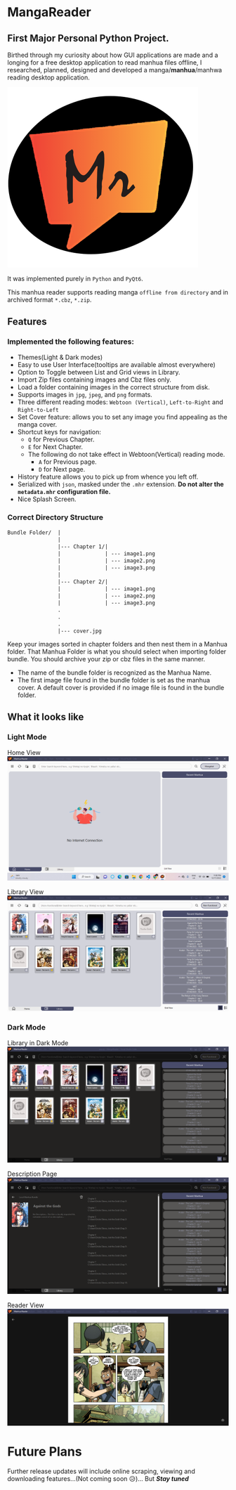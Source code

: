 # MangaReader

## First Major Personal Python Project.

Birthed through my curiosity about how GUI applications are made and a longing for a free desktop application to read manhua files offline, I researched, planned, designed and developed a manga/**manhua**/manhwa reading desktop application.

![ManhuaReaderLogo](screenshots_md/mrlogoRound.png)

It was implemented purely in `Python` and `PyQt6`.

This manhua reader supports reading manga `offline from directory` and in archived format `*.cbz`, `*.zip`.

## Features

### Implemented the following features:
- Themes(Light & Dark modes) 
- Easy to use User Interface(tooltips are available almost everywhere)
- Option to Toggle between List and Grid views in Library.
- Import Zip files containing images and Cbz files only.
- Load a folder containing images in the correct structure from disk.
- Supports images in `jpg`, `jpeg`, and `png` formats.
- Three different reading modes: `Webtoon (Vertical)`, `Left-to-Right` and `Right-to-Left`
- Set Cover feature: allows you to set any image you find appealing as the manga cover.
- Shortcut keys for navigation: 
    - `Q` for Previous Chapter.
    - `E` for Next Chapter.
    - The following do not take effect in Webtoon(Vertical) reading mode.
        - `A` for Previous page.
        - `D` for Next page.
- History feature allows you to pick up from whence you left off.
- Serialized with `json`, masked under the `.mhr` extension. __Do not alter the `metadata.mhr` configuration file.__
- Nice Splash Screen.


### Correct Directory Structure

    Bundle Folder/  |
                    |
                    |--- Chapter 1/|
                    |              | --- image1.png
                    |              | --- image2.png
                    |              | --- image3.png
                    |
                    |--- Chapter 2/|
                    |              | --- image1.png
                    |              | --- image2.png
                    |              | --- image3.png
                    .
                    .
                    .
                    |--- cover.jpg


Keep your images sorted in chapter folders and then nest them in a Manhua folder. That Manhua Folder is what you should select when importing folder bundle. You should archive your zip or cbz files in the same manner.
- The name of the bundle folder is recognized as the Manhua Name.
- The first image file found in the bundle folder is set as the manhua cover. A default cover is provided if no image file is found in the bundle folder.

## What it looks like
### Light Mode
Home View
![HomeView](screenshots_md/Screenshot_20221217_110636.png)

Library View
![LibraryView](screenshots_md/Screenshot%202023-04-12%20231554.png)

### Dark Mode
Library in Dark Mode
![DarkMode](screenshots_md/Screenshot%202023-04-12%20231651.png)

Description Page
![DescriptionPage](screenshots_md/Screenshot%202023-04-12%20231852.png)

Reader View
![ReaderView](screenshots_md/Screenshot%202023-04-12%20231945.png)

# Future Plans
Further release updates will include online scraping, viewing and downloading features...(Not coming soon :disappointed_relieved:)... 
But ***Stay tuned***
